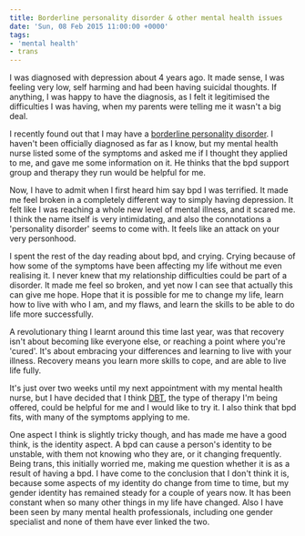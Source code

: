 ```yaml
---
title: Borderline personality disorder & other mental health issues
date: 'Sun, 08 Feb 2015 11:00:00 +0000'
tags:
- 'mental health'
- trans
---
```

I was diagnosed with depression about 4 years ago. It made sense, I was feeling very low, self harming and had been having suicidal thoughts. If anything, I was happy to have the diagnosis, as I felt it legitimised the difficulties I was having, when my parents were telling me it wasn't a big deal.

I recently found out that I may have a <a href="http://www.mind.org.uk/information-support/types-of-mental-health-problems/borderline-personality-disorder/" target="_blank">borderline personality disorder</a>. I haven't been officially diagnosed as far as I know, but my mental health nurse listed some of the symptoms and asked me if I thought they applied to me, and gave me some information on it. He thinks that the bpd support group and therapy they run would be helpful for me.

Now, I have to admit when I first heard him say bpd I was terrified. It made me feel broken in a completely different way to simply having depression. It felt like I was reaching a whole new level of mental illness, and it scared me. I think the name itself is very intimidating, and also the connotations a 'personality disorder' seems to come with. It feels like an attack on your very personhood.

I spent the rest of the day reading about bpd, and crying. Crying because of how some of the symptoms have been affecting my life without me even realising it. I never knew that my relationship difficulties could be part of a disorder. It made me feel so broken, and yet now I can see that actually this can give me hope. Hope that it is possible for me to change my life, learn how to live with who I am, and my flaws, and learn the skills to be able to do life more successfully.

A revolutionary thing I learnt around this time last year, was that recovery isn't about becoming like everyone else, or reaching a point where you're 'cured'. It's about embracing your differences and learning to live with your illness. Recovery means you learn more skills to cope, and are able to live life fully.

It's just over two weeks until my next appointment with my mental health nurse, but I have decided that I think <a href="http://www.mind.org.uk/information-support/drugs-and-treatments/dialectical-behaviour-therapy-dbt/" target="_blank">DBT</a>, the type of therapy I'm being offered, could be helpful for me and I would like to try it. I also think that bpd fits, with many of the symptoms applying to me.

One aspect I think is slightly tricky though, and has made me have a good think, is the identity aspect. A bpd can cause a person's identity to be unstable, with them not knowing who they are, or it changing frequently. Being trans, this initially worried me, making me question whether it is as a result of having a bpd. I have come to the conclusion that I don't think it is, because some aspects of my identity do change from time to time, but my gender identity has remained steady for a couple of years now. It has been constant when so many other things in my life have changed. Also I have been seen by many mental health professionals, including one gender specialist and none of them have ever linked the two.